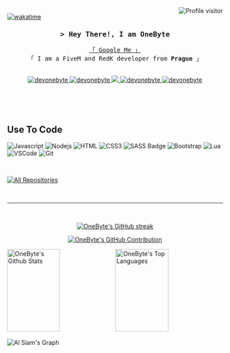 <!--
<h2 align="center">
  Welcome to Al Siam World!
  <img src="https://media.giphy.com/media/hvRJCLFzcasrR4ia7z/giphy.gif" width="28">
</h2>
-->

<!--
<p align="center">
  <a href="https://github.com/devonebyte"><img src="https://readme-typing-svg.herokuapp.com/?lines=Self%20Taught%20Programmer;Front%20End%20Developer;1.5%2B%20years%20of%20coding%20experience;Always%20learning%20new%20things&center=true&width=380&height=45"></a>
</p>

 -->

<a href="https://komarev.com/ghpvc/?username=devonebyte">
  <img align="right" src="https://komarev.com/ghpvc/?username=devonebyte&label=Visitors&color=0e75b6&style=flat" alt="Profile visitor" />
</a>


[![wakatime](https://wakatime.com/badge/user/eebb3dd8-d9b2-40de-9b88-6fd6cac99dbc.svg)](https://wakatime.com/@eebb3dd8-d9b2-40de-9b88-6fd6cac99dbc)

<!-- Intro  -->
<h3 align="center">
        <samp>&gt; Hey There!, I am
                <b>OneByte</b>
        </samp>
</h3>


<p align="center"> 
  <samp>
    <a href="https://www.google.com/search?q=ONEBYTE">「 Google Me 」</a>
    <br>
    「 I am a FiveM and RedK developer from <b>Prague</b> 」
    <br>
    <br>
  </samp>
</p>

<p align="center">
 <a href="https://devonebyte.com" target="blank">
  <img src="https://img.shields.io/badge/Website-DC143C?style=for-the-badge&logo=medium&logoColor=white" alt="devonebyte" />
 </a>
 <a href="https://linkedin.com/in/al-siam" target="_blank">
  <img src="https://img.shields.io/badge/LinkedIn-0077B5?style=for-the-badge&logo=linkedin&logoColor=white" alt="devonebyte"/>
 </a>
 <!-- <a href="https://dev.to/devonebyte" target="_blank">
  <img src="https://img.shields.io/badge/dev.to-0A0A0A?style=for-the-badge&logo=dev.to&logoColor=white" alt="devonebyte" />
 </a> -->
 <a href="https://twitter.com/_devonebyte" target="_blank">
  <img src="https://img.shields.io/badge/Twitter-1DA1F2?style=for-the-badge&logo=twitter&logoColor=white" />
 </a>
 <a href="https://instagram.com/_devonebyte" target="_blank">
  <img src="https://img.shields.io/badge/Instagram-fe4164?style=for-the-badge&logo=instagram&logoColor=white" alt="devonebyte" />
 </a> 
 <a href="https://facebook.com/devonebyte.dev" target="_blank">
  <img src="https://img.shields.io/badge/Facebook-20BEFF?&style=for-the-badge&logo=facebook&logoColor=white" alt="devonebyte"  />
  </a> 
</p>
<br />
<br/>
<br/>

## Use To Code

![Javascript](https://img.shields.io/badge/Javascript-F0DB4F?style=for-the-badge&logo=javascript&logoColor=F0DB4F)
![Nodejs](https://img.shields.io/badge/Nodejs-3C873A?style=for-the-badge&logo=node.js&logoColor=3C873A)
![HTML](https://img.shields.io/badge/HTML5-E34F26?style=for-the-badge&logo=html5&logoColor=white)
![CSS3](https://img.shields.io/badge/CSS3-1572B6?style=for-the-badge&logo=css3&logoColor=white)
![SASS Badge](https://img.shields.io/badge/Sass-CC6699?style=for-the-badge&logo=sass&logoColor=white)
![Bootstrap](https://img.shields.io/badge/Bootstrap-563D7C?style=for-the-badge&logo=bootstrap&logoColor=white)
![Lua](https://img.shields.io/badge/Lua-6B6BB3?style=for-the-badge&logo=lua&logoColor=white)
![VSCode](https://img.shields.io/badge/Visual_Studio-0078d7?style=for-the-badge&logo=visual%20studio&logoColor=white)
![Git](https://img.shields.io/badge/Git-F05032?style=for-the-badge&logo=git&logoColor=white)

<br/>

<p align="left">
  <a href="https://github.com/devonebyte?tab=repositories" target="_blank"><img alt="All Repositories" title="All Repositories" src="https://img.shields.io/badge/-All%20Repos-2962FF?style=for-the-badge&logo=koding&logoColor=white"/></a>
</p>

<br/>
<hr/>
<br/>

<p align="center">
  <a href="https://github.com/devonebyte">
    <img src="https://github-readme-streak-stats.herokuapp.com/?user=devonebyte&theme=dark&background=0000" alt="OneByte's GitHub streak"/>
  </a>
</p>

<p align="center">
  <a href="https://github.com/devonebyte">
    <img src="https://github-profile-summary-cards.vercel.app/api/cards/profile-details?username=devonebyte&theme=dark" alt="OneByte's GitHub Contribution"/>
  </a>
</p>

<a> 
    <a href="https://github.com/devonebyte"><img alt="OneByte's Github Stats" src="https://denvercoder1-github-readme-stats.vercel.app/api?username=devonebyte&show_icons=true&count_private=true&theme=dark&bg_color=000&title_color=F85D7F&icon_color=F8D866" height="192px" width="49.5%"/></a>
  <a href="https://github.com/devonebyte"><img alt="OneByte's Top Languages" src="https://denvercoder1-github-readme-stats.vercel.app/api/top-langs/?username=devonebyte&langs_count=8&layout=compact&theme=dark&border_color=7F3FBF&bg_color=0D1117&title_color=F85D7F&icon_color=F8D866" height="192px" width="49.5%"/></a>
  <br/>
</a>


![Al Siam's Graph](https://github-readme-activity-graph.vercel.app/graph?username=devonebyte&custom_title=Al%20Siam's%20GitHub%20Activity%20Graph&bg_color=0D1117&color=7F3FBF&line=7F3FBF&point=7F3FBF&area_color=FFFFFF&title_color=FFFFFF&area=true)
